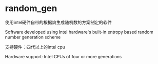 # random_gen
使用intel硬件自带的根据熵生成随机数的方案制定的软件

Software developed using Intel hardware's built-in entropy based random number generation scheme

支持硬件：四代以上的intel cpu

Hardware support: Intel CPUs of four or more generations
